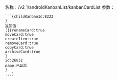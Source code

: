 名称：/v2_1/androidKanbanList/kanbanCardList
参数：
```GET
```{childKanbanId:8223
}
返回值：
[{{renameCard:true
moveCard:true
createItem:true
removeCard:true
copyCard:true
archiveCard:true
}
id:26832
name:已延后
}
...]
